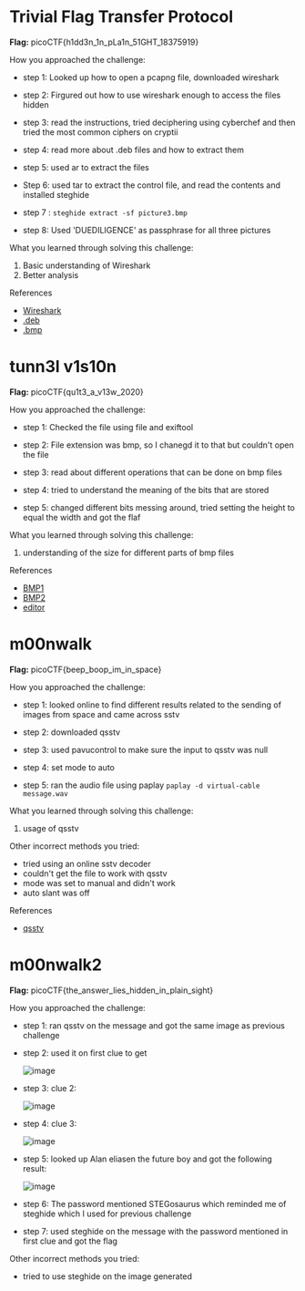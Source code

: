 # Trivial Flag Transfer Protocol


**Flag:** picoCTF{h1dd3n_1n_pLa1n_51GHT_18375919}

How you approached the challenge:

- step 1:
    Looked up how to open a pcapng file, downloaded wireshark 

- step 2:
    Firgured out how to use wireshark enough to access the files hidden

- step 3:
    read the instructions, tried deciphering using cyberchef and then tried the most common ciphers on cryptii

- step 4:
    read more about .deb files and how to extract them 

- step 5:
    used ar to extract the files 

- Step 6:
    used tar to extract the control file, and read the contents and installed steghide

- step 7 :
    ```steghide extract -sf picture3.bmp```
- step 8:
    Used 'DUEDILIGENCE' as passphrase for all three pictures


What you learned through solving this challenge:

1. Basic understanding of Wireshark 
2. Better analysis 


References

- [Wireshark](https://www.reddit.com/r/wireshark/comments/6ndvpq/extract_tftp_file_from_pcapng/)
- [.deb](https://www.cyberciti.biz/faq/how-to-extract-a-deb-file-without-opening-it-on-debian-or-ubuntu-linux/)
- [.bmp](https://coderanch.com/t/111069/os/bmp-file)




# tunn3l v1s10n


**Flag:** picoCTF{qu1t3_a_v13w_2020}

How you approached the challenge:

- step 1: Checked the file using file and exiftool

- step 2: File extension was bmp, so I chanegd it to that but couldn't open the file 

- step 3:
    read about different operations that can be done on bmp files

- step 4:
    tried to understand the meaning of the bits that are stored

- step 5:
    changed different bits messing around, tried setting the height to equal the width and got the flaf


What you learned through solving this challenge:

1. understanding of the size for different parts of bmp files


References

- [BMP1](https://www.ece.ualberta.ca/~elliott/ee552/studentAppNotes/2003_w/misc/bmp_file_format/bmp_file_format.htm)
- [BMP2](https://en.wikipedia.org/wiki/BMP_file_format)
-  [editor](https://hexed.it/)




# m00nwalk

**Flag:** picoCTF{beep_boop_im_in_space}

How you approached the challenge:

- step 1:
    looked online to find different results related to the sending of images from space and came across sstv

- step 2:
    downloaded qsstv 

- step 3:
    used pavucontrol to make sure the input to qsstv was null

- step 4:
    set mode to auto

- step 5:
    ran the audio file using paplay 
        ```paplay -d virtual-cable message.wav```


What you learned through solving this challenge:

1. usage of qsstv

Other incorrect methods you tried:

- tried using an online sstv decoder
- couldn't get the file to work with qsstv
- mode was set to manual and didn't work
- auto slant was off

References

- [qsstv](https://ourcodeworld.com/articles/read/956/how-to-convert-decode-a-slow-scan-television-transmissions-sstv-audio-file-to-images-using-qsstv-in-ubuntu-18-04)

# m00nwalk2

**Flag:** picoCTF{the_answer_lies_hidden_in_plain_sight}

How you approached the challenge:

- step 1:
    ran qsstv on the message and got the same image as previous challenge

- step 2:
    used it on first clue to get
  
   ![image](https://github.com/user-attachments/assets/8a963542-aa95-4752-82ad-cbbec4f887a9)


- step 3:
    clue 2:
  
  ![image](https://github.com/user-attachments/assets/baae6bbe-1fc2-4e6f-9b1f-8d5bd8750689)



- step 4:
    clue 3:
  
  ![image](https://github.com/user-attachments/assets/c1dbc10b-b837-4efe-92d3-6460672215c5)



- step 5:
    looked up Alan eliasen the future boy and got the following result:
  
   ![image](https://github.com/user-attachments/assets/6d868c1b-7c6c-4706-a37f-b7b27c891195)



- step 6:
    The password mentioned STEGosaurus which reminded me of steghide which I used for previous challenge

- step 7:
    used steghide on the message with the password mentioned in first clue and got the flag


Other incorrect methods you tried:

- tried to use steghide on the image generated 
